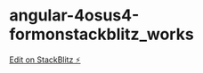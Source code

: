 # angular-4osus4-formonstackblitz_works

[Edit on StackBlitz ⚡️](https://stackblitz.com/edit/angular-4osus4)